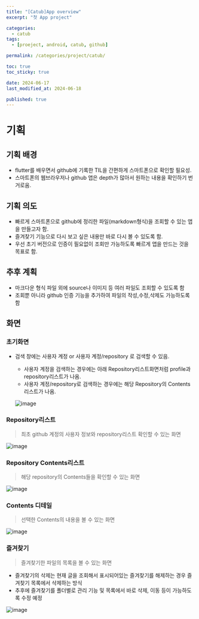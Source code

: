 ```yaml
---
title: "[Catub]App overview"
excerpt: "첫 App project"

categories:
  - catub
tags:
  - [proeject, android, catub, github]

permalink: /categories/project/catub/

toc: true
toc_sticky: true

date: 2024-06-17
last_modified_at: 2024-06-18

published: true
---
```



# 기획
## 기획 배경
- flutter를 배우면서 github에 기록한 TIL을 간편하게 스마트폰으로 확인할 필요성.
- 스마트폰의 웹브라우저나 github 앱은 depth가 많아서 원하는 내용을 확인하기 번거로움.

## 기획 의도
- 빠르게 스마트폰으로 github에 정리한 파일(markdown형식)을 조회할 수 있는 앱을 만들고자 함.
- 즐겨찾기 기능으로 다시 보고 싶은 내용만 바로 다시 볼 수 있도록 함.
- 우선 초기 버전으로 인증이 필요없이 조회만 가능하도록 빠르게 앱을 만드는 것을 목표로 함.

## 추후 계획
- 마크다운 형식 파일 외에 source나 이미지 등 여러 파일도 조회할 수 있도록 함
- 조회뿐 아니라 github 인증 기능을 추가하여 파일의 작성,수정,삭제도 가능하도록함


## 화면

### 초기화면
- 검색 창에는 사용자 계정 or 사용자 계정/repository 로 검색할 수 있음.
  - 사용자 계정을 검색하는 경우에는 아래 Repository리스트화면처럼 profile과 repository리스트가 나옴.
  - 사용자 계정/repository로 검색하는 경우에는 해당 Repository의 Contents리스트가 나옴.

  ![image](https://github.com/itbebop/flutter_git_blog/assets/86880025/d49b9fb6-54d0-4a49-aae0-f4e1e6743daa)


### Repository리스트 
>최초 github 계정의 사용자 정보와 repository리스트 확인할 수 있는 화면

  ![image](https://github.com/itbebop/flutter_git_blog/assets/86880025/3ebbb266-381c-498b-814d-eb404a9f3b26)



### Repository Contents리스트
>해당 repository의 Contents들을 확인할 수 있는 화면

![image](https://github.com/itbebop/flutter_git_blog/assets/86880025/0de07d40-952d-4c6c-b504-baa44ec0c258)

### Contents 디테일
>선택한 Contents의 내용을 볼 수 있는 화면

![image](https://github.com/itbebop/flutter_git_blog/assets/86880025/c9499adb-d876-4468-aa50-165805709dbe)

### 즐겨찾기
>즐겨찾기한 파일의 목록을 볼 수 있는 화면
- 즐겨찾기의 삭제는 현재 글을 조회해서 표시되어있는 즐겨찾기를 해제하는 경우 즐겨찾기 목록에서 삭제하는 방식
- 추후에 즐겨찾기를 폴더별로 관리 기능 및 목록에서 바로 삭제, 이동 등이 가능하도록 수정 예정

![image](https://github.com/itbebop/flutter_git_blog/assets/86880025/1287b462-6eab-47e4-990c-ed9a939e22e5)

